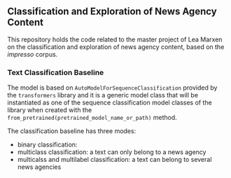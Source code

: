## Classification and Exploration of News Agency Content

This repository holds the code related to the master project of Lea Marxen on the classification and exploration of news agency content, based on the _impresso_ corpus.

### Text Classification Baseline

The model is based on `AutoModelForSequenceClassification` provided by the `transformers` library and it is a generic model class that will be instantiated as one of the sequence classification model classes of the library when created with the `from_pretrained(pretrained_model_name_or_path)` method.

The classification baseline has three modes:
- binary classification:
- multiclass classification: a text can only belong to a news agency
- multicalss and multilabel classification: a text can belong to several news agencies
